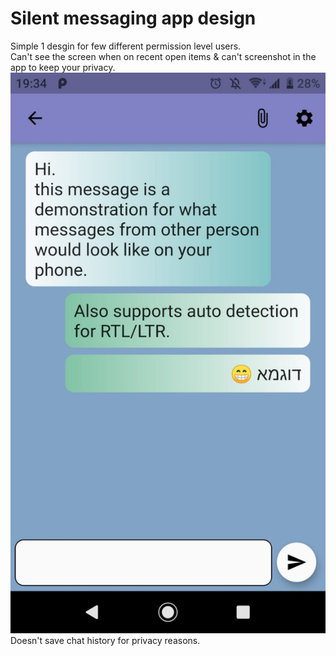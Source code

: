 # Silent messaging app design
Simple 1 desgin for few different permission level users.<br>
Can't see the screen when on recent open items & can't screenshot in the app to keep your privacy.<br>
<img src="chat.jpeg" title="Chat with fake client & me" alt="chat test"><br>
Doesn't save chat history for privacy reasons.<br>
